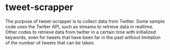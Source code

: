 # tweet-scrapper

The purpose of tweet-scrapper is to collect data from Twitter. Some sample code uses the Twitter API, such as streams to retrieve data in realtime. Other codes to retrieve data from twitter in a certain time with initialized keywords, even for tweets that have been far in the past without limitation of the number of tweets that can be taken.